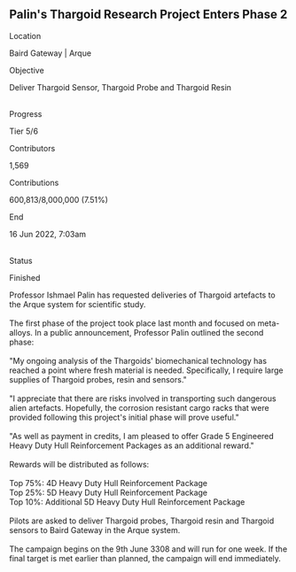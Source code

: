 ## Palin\'s Thargoid Research Project Enters Phase 2

Location

Baird Gateway \| Arque

Objective

Deliver Thargoid Sensor, Thargoid Probe and Thargoid Resin

\
Progress

Tier 5/6

Contributors

1,569

Contributions

600,813/8,000,000 (7.51%)

End

16 Jun 2022, 7:03am

\
Status

Finished

Professor Ishmael Palin has requested deliveries of Thargoid artefacts
to the Arque system for scientific study.\
\
The first phase of the project took place last month and focused on
meta-alloys. In a public announcement, Professor Palin outlined the
second phase:\
\
\"My ongoing analysis of the Thargoids\' biomechanical technology has
reached a point where fresh material is needed. Specifically, I require
large supplies of Thargoid probes, resin and sensors.\"\
\
\"I appreciate that there are risks involved in transporting such
dangerous alien artefacts. Hopefully, the corrosion resistant cargo
racks that were provided following this project\'s initial phase will
prove useful.\"\
\
\"As well as payment in credits, I am pleased to offer Grade 5
Engineered Heavy Duty Hull Reinforcement Packages as an additional
reward.\"\
\
Rewards will be distributed as follows:\
\
Top 75%: 4D Heavy Duty Hull Reinforcement Package\
Top 25%: 5D Heavy Duty Hull Reinforcement Package\
Top 10%: Additional 5D Heavy Duty Hull Reinforcement Package\
\
Pilots are asked to deliver Thargoid probes, Thargoid resin and Thargoid
sensors to Baird Gateway in the Arque system.\
\
The campaign begins on the 9th June 3308 and will run for one week. If
the final target is met earlier than planned, the campaign will end
immediately.
